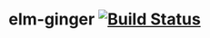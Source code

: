 # elm-ginger [![Build Status](https://travis-ci.com/driebit/elm-ginger.svg?branch=master)](https://travis-ci.com/driebit/elm-ginger)

